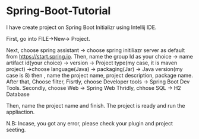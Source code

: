 # Spring-Boot-Tutorial

I have create project on Spring Boot Initializr using Intellij IDE.

First, go into FILE->New-> Project.

Next, choose spring assistant -> choose spring initiliazr server as default from https://start.spring.io.
Then, name the group Id as your choice -> name artifact id(your choice) -> version -> Project type(my case, it is maven project) ->choose language(Java) -> packaging(Jar) -> Java version(my case is 8)
then , name the project name, project description, package name.
After that,
Choose filter, Fisrtly, choose Developer tools -> Spring Boot Dev Tools.
               Secondly, choose Web -> Spring Web
               Thridly, chhose SQL -> H2 Database

Then, name the project name and finish.
The project is ready and run the appliaction.

N.B:
Incase, you got any error, please check your plugin and project seeting.

